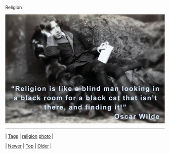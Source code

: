 <!--
title: Religion
date: 2020-06-28T15:27:00.189Z
tags: religion, photo
-->


Religion

![](67269688994-0.jpg)

<!--BOTTOM-POST-NAVIGATION-->
---

| [Tags](tags.md) | [religion](tag-religion.md) [photo](tag-photo.md) |

| [Newer](67252169036.md) | [Top](index.md) | [Older](67362236679.md) |